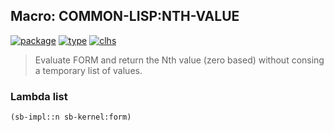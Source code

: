 ## Macro: COMMON-LISP:NTH-VALUE
[![package](https://img.shields.io/badge/Package-COMMON--LISP-5f9ea0.svg?style=social&colorA=999999)](../) [![type](https://img.shields.io/badge/Type-Macro-5f9ea0.svg?style=social&colorA=999999)](../#macro) [![clhs](https://img.shields.io/badge/CLHS-NTH--VALUE-5f9ea0.svg?style=social&colorA=999999)](http://www.lispworks.com/documentation/HyperSpec/Body/m_nth_va.htm) 

> Evaluate FORM and return the Nth value (zero based)
> without consing a temporary list of values.

### Lambda list
```cl
(sb-impl::n sb-kernel:form)
```
